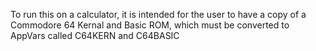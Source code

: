To run this on a calculator, it is intended for the user to have a copy of a Commodore 64 Kernal and Basic ROM, which must be converted to AppVars called C64KERN and C64BASIC